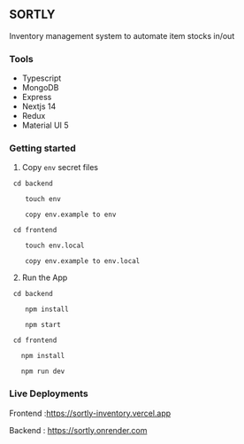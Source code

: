 ## SORTLY

Inventory management system to automate item stocks in/out

### Tools

- Typescript
- MongoDB
- Express
- Nextjs 14
- Redux
- Material UI 5


### Getting started

1. Copy `env` secret files
```
 cd backend

    touch env

    copy env.example to env

 cd frontend

    touch env.local

    copy env.example to env.local
```

2. Run the App
```
 cd backend

    npm install

    npm start

 cd frontend

   npm install

   npm run dev

```


### Live Deployments

Frontend :https://sortly-inventory.vercel.app

Backend : https://sortly.onrender.com
